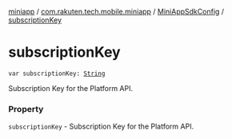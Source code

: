 [miniapp](../../index.md) / [com.rakuten.tech.mobile.miniapp](../index.md) / [MiniAppSdkConfig](index.md) / [subscriptionKey](./subscription-key.md)

# subscriptionKey

`var subscriptionKey: `[`String`](https://kotlinlang.org/api/latest/jvm/stdlib/kotlin/-string/index.html)

Subscription Key for the Platform API.

### Property

`subscriptionKey` - Subscription Key for the Platform API.